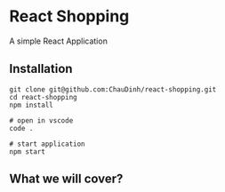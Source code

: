 # React Shopping 

A simple React Application 

## Installation
```
git clone git@github.com:ChauDinh/react-shopping.git
cd react-shopping
npm install

# open in vscode
code .

# start application
npm start
```
## What we will cover?